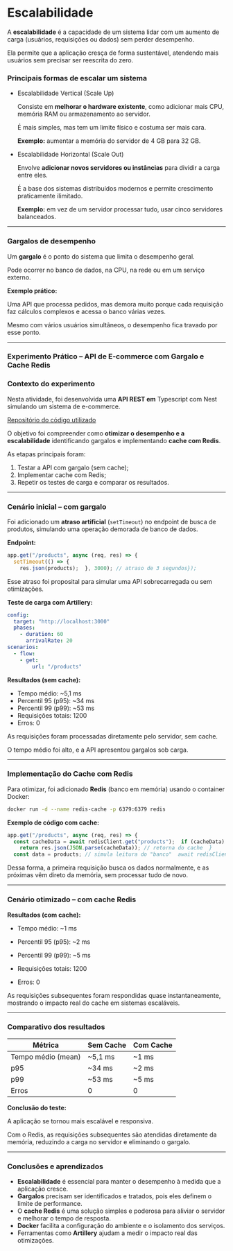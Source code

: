 # Escalabilidade

A **escalabilidade** é a capacidade de um sistema lidar com um aumento de carga (usuários, requisições ou dados) sem perder desempenho.

Ela permite que a aplicação cresça de forma sustentável, atendendo mais usuários sem precisar ser reescrita do zero.

### Principais formas de escalar um sistema

- Escalabilidade Vertical (Scale Up)
    
    Consiste em **melhorar o hardware existente**, como adicionar mais CPU, memória RAM ou armazenamento ao servidor.
    
    É mais simples, mas tem um limite físico e costuma ser mais cara.
    
    **Exemplo:** aumentar a memória do servidor de 4 GB para 32 GB.
    

- Escalabilidade Horizontal (Scale Out)
    
    Envolve **adicionar novos servidores ou instâncias** para dividir a carga entre eles.
    
    É a base dos sistemas distribuídos modernos e permite crescimento praticamente ilimitado.
    
    **Exemplo:** em vez de um servidor processar tudo, usar cinco servidores balanceados.
    

---

### Gargalos de desempenho

Um **gargalo** é o ponto do sistema que limita o desempenho geral.

Pode ocorrer no banco de dados, na CPU, na rede ou em um serviço externo.

**Exemplo prático:**

Uma API que processa pedidos, mas demora muito porque cada requisição faz cálculos complexos e acessa o banco várias vezes.

Mesmo com vários usuários simultâneos, o desempenho fica travado por esse ponto.

---

### Experimento Prático – API de E-commerce com Gargalo e Cache Redis

### **Contexto do experimento**

Nesta atividade, foi desenvolvida uma **API REST em** Typescript com Nest simulando um sistema de e-commerce.

[Repositório do código utilizado](https://github.com/Xandetds/Arquitetura-de-software)
 

O objetivo foi compreender como **otimizar o desempenho e a escalabilidade** identificando gargalos e implementando **cache com Redis**.

As etapas principais foram:

1. Testar a API com gargalo (sem cache);
2. Implementar cache com Redis;
3. Repetir os testes de carga e comparar os resultados.

---

### **Cenário inicial – com gargalo**

Foi adicionado um **atraso artificial** (`setTimeout`) no endpoint de busca de produtos, simulando uma operação demorada de banco de dados.

**Endpoint:**

```jsx
app.get("/products", async (req, res) => {
  setTimeout(() => {
    res.json(products);  }, 3000); // atraso de 3 segundos});
```

Esse atraso foi proposital para simular uma API sobrecarregada ou sem otimizações.

**Teste de carga com Artillery:**

```yaml
config:
  target: "http://localhost:3000"   
  phases:
    - duration: 60 
      arrivalRate: 20
scenarios:
  - flow:
    - get:
        url: "/products"
```

 **Resultados (sem cache):**

- Tempo médio: ~5,1 ms
- Percentil 95 (p95): ~34 ms
- Percentil 99 (p99): ~53 ms
- Requisições totais: 1200
- Erros: 0

 As requisições foram processadas diretamente pelo servidor, sem cache.

O tempo médio foi alto, e a API apresentou gargalos sob carga.

---

### **Implementação do Cache com Redis**

Para otimizar, foi adicionado **Redis** (banco em memória) usando o container Docker:

```bash
docker run -d --name redis-cache -p 6379:6379 redis
```

**Exemplo de código com cache:**

```jsx
app.get("/products", async (req, res) => {
  const cacheData = await redisClient.get("products");  if (cacheData) {
    return res.json(JSON.parse(cacheData)); // retorna do cache  }
  const data = products; // simula leitura do "banco"  await redisClient.set("products", JSON.stringify(data), "EX", 30); // cache por 30s  res.json(data);});
```

Dessa forma, a primeira requisição busca os dados normalmente, e as próximas vêm direto da memória, sem processar tudo de novo.

---

### **Cenário otimizado – com cache Redis**

**Resultados (com cache):**
- Tempo médio: ~1 ms

- Percentil 95 (p95): ~2 ms

- Percentil 99 (p99): ~5 ms

- Requisições totais: 1200

- Erros: 0

As requisições subsequentes foram respondidas quase instantaneamente, mostrando o impacto real do cache em sistemas escaláveis.

---

### **Comparativo dos resultados**

| Métrica | Sem Cache | Com Cache |
| --- | --- | --- |
| Tempo médio (mean) | ~5,1 ms | ~1 ms |
| p95 | ~34 ms | ~2 ms |
| p99 | ~53 ms | ~5 ms |
| Erros | 0 | 0 |

**Conclusão do teste:**

A aplicação se tornou mais escalável e responsiva.

Com o Redis, as requisições subsequentes são atendidas diretamente da memória, reduzindo a carga no servidor e eliminando o gargalo.

---

### Conclusões e aprendizados

- **Escalabilidade** é essencial para manter o desempenho à medida que a aplicação cresce.
- **Gargalos** precisam ser identificados e tratados, pois eles definem o limite de performance.
- O **cache Redis** é uma solução simples e poderosa para aliviar o servidor e melhorar o tempo de resposta.
- **Docker** facilita a configuração do ambiente e o isolamento dos serviços.
- Ferramentas como **Artillery** ajudam a medir o impacto real das otimizações.
